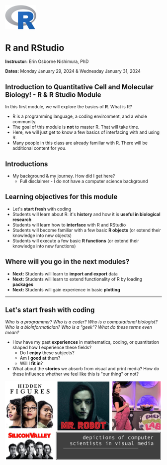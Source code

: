 

<img src="webContent/1200px-R_logo.svg.png" width="100" >

# R and RStudio

**Instructor:** Erin Osborne Nishimura, PhD

**Dates:** Monday January 29, 2024 & Wednesday January 31, 2024

## Introduction to Quantitative Cell and Molecular Biology! - R & R Studio Module

In this first module, we will explore the basics of **R**. What is R? 
  * R is a programming language, a coding environment, and a whole community. 
  * The goal of this module is __not__ to master R. That will take time. 
  * Here, we will just get to know a few basics of interfacing with and using R. 
  * Many people in this class are already familiar with R. There will be additional content for you. 

## Introductions

  * My background & my journey. How did I get here?
    * Full disclaimer - I do not have a computer science background
  

## Learning objectives for this module

  * Let's **start fresh** with coding
  * Students will learn about R: it's **history** and how it is **useful in biological research**
  * Students will learn how to **interface** with R and RStudio
  * Students will become familiar with a few basic **R objects** (or extend their knowledge into new objects)
  * Students will execute a few basic **R functions** (or extend their knowledge into new functions)
  
## Where will you go in the next modules?
  * **Next:** Students will learn to **import and export** data
  * **Next:** Students will learn to extend functionality of R by loading **packages**
  * **Next:** Students will gain experience in basic **plotting**


-----

## Let's **start fresh** with coding

*Who is a programmer? Who is a coder? Who is a computational biologist? Who is a bioinformatician? Who is a "geek"? What do these terms even mean?*

  * How have my past **experiences** in mathematics, coding, or quantitation shaped how I experience these fields? 
    * Do I **enjoy** these subjects?
    * Am I **good at** them?
    * Will I **fit in**?
  * What about the **stories** we absorb from visual and print media? How do these influence whether we feel like this is "our thing" or not?
  
<img src="webContent/MediaDepictions.jpg" width="600" >
  



